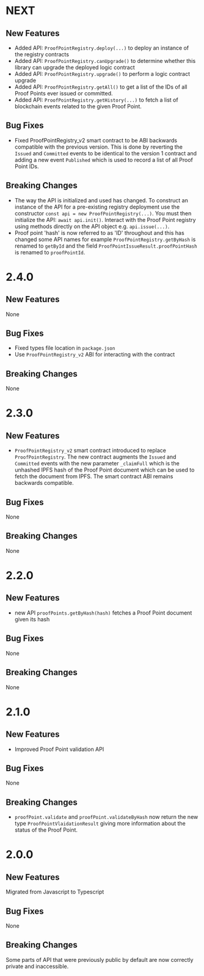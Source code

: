 # NEXT

## New Features

- Added API: `ProofPointRegistry.deploy(...)` to deploy an instance of the registry contracts
- Added API: `ProofPointRegistry.canUpgrade()` to determine whether this library can upgrade the deployed logic contract
- Added API: `ProofPointRegistry.upgrade()` to perform a logic contract upgrade
- Added API: `ProofPointRegistry.getAll()` to get a list of the IDs of all Proof Points ever issued or committed.
- Added API: `ProofPointRegistry.getHistory(...)` to fetch a list of blockchain events related to the given Proof Point.

## Bug Fixes

- Fixed ProofPointRegistry_v2 smart contract to be ABI backwards compatible with the previous version. This is done by reverting the `Issued` and `Committed` events to be identical to the version 1 contract and adding a new
event `Published` which is used to record a list of all Proof Point IDs.

## Breaking Changes

- The way the API is initialized and used has changed. To construct an instance of the API for a pre-existing registry deployment use the constructor `const api = new ProofPointRegistry(...)`. You must then initialize the API: `await api.init()`. Interact with the Proof Point registry using methods directly on the API object e.g. `api.issue(...)`.
- Proof point 'hash' is now referred to as 'ID' throughout and this has changed some API names for example `ProofPointRegistry.getByHash` is renamed to `getById` and the field `ProofPointIssueResult.proofPointHash` is renamed to `proofPointId`.

# 2.4.0

## New Features

None

## Bug Fixes

- Fixed types file location in `package.json`
- Use `ProofPointRegistry_v2` ABI for interacting with the contract

## Breaking Changes

None

# 2.3.0

## New Features

- `ProofPointRegistry_v2` smart contract introduced to replace `ProofPointRegistry`. The new contract augments
the `Issued` and `Committed` events with the new parameter `_claimFull` which is the unhashed IPFS hash of the
Proof Point document which can be used to fetch the document from IPFS. The smart contract ABI remains backwards
compatible.

## Bug Fixes

None

## Breaking Changes

None

# 2.2.0

## New Features

- new API `proofPoints.getByHash(hash)` fetches a Proof Point document given its hash

## Bug Fixes

None

## Breaking Changes

None

# 2.1.0

## New Features

- Improved Proof Point validation API

## Bug Fixes

None

## Breaking Changes

- `proofPoint.validate` and `proofPoint.validateByHash` now return the new type `ProofPointVlaidationResult` giving more information about the status of the Proof Point.

# 2.0.0

## New Features

Migrated from Javascript to Typescript

## Bug Fixes

None

## Breaking Changes

Some parts of API that were previously public by default are now correctly private and inaccessible.
